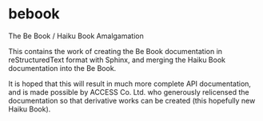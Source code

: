 # bebook
The Be Book / Haiku Book Amalgamation

This contains the work of creating the Be Book documentation in reStructuredText
format with Sphinx, and merging the Haiku Book documentation into the Be Book.

It is hoped that this will result in much more complete API documentation, and
is made possible by ACCESS Co. Ltd. who generously relicensed the documentation
so that derivative works can be created (this hopefully new Haiku Book).
